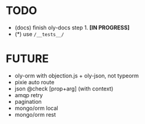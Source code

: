 
# TODO

- (docs) finish oly-docs step 1. **[IN PROGRESS]**
- (*) use `/__tests__/`

# FUTURE

- oly-orm with objection.js + oly-json, not typeorm
- pixie auto route
- json @check [prop+arg] (with context)
- amqp retry
- pagination
- mongo/orm local
- mongo/orm rest
